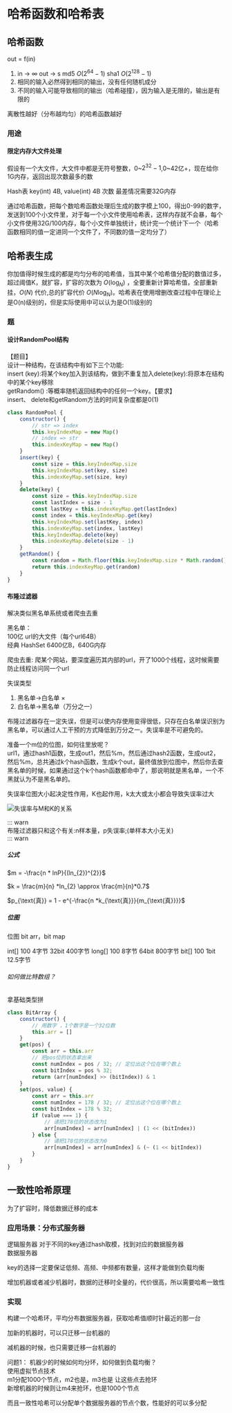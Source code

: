 # 哈希函数和哈希表

## 哈希函数

out = f(in)

1. in -> ∞ out -> s md5 $O(2^{64}-1)$ sha1 $O(2^{128} - 1)$
2. 相同的输入必然得到相同的输出，没有任何随机成分
3. 不同的输入可能导致相同的输出（哈希碰撞），因为输入是无限的，输出是有限的

离散性越好（分布越均匀）的哈希函数越好

### 用途

#### 限定内存大文件处理

假设有一个大文件，大文件中都是无符号整数，$0$~$2^{32} - 1$,0~42亿+，现在给你1G内存，返回出现次数最多的数

Hash表  key(int) 4B, value(int) 4B 次数 最差情况需要32G内存

通过哈希函数，把每个数哈希函数处理后生成的数字模上100，得出0-99的数字，发送到100个小文件里，对于每一个小文件使用哈希表，这样内存就不会暴，每个小文件使用32G/100内存，每个小文件单独统计，统计完一个统计下一个（哈希函数相同的值一定进同一个文件了，不同数的值一定均分了）

## 哈希表生成

你加值得时候生成的都是均匀分布的哈希值，当其中某个哈希值分配的数值过多，超过阈值K，就扩容，扩容的次数为 $O(\log_{N})$ ，全要重新计算哈希值，全部重新挂，$O(N)$ 代价,总的扩容代价 $O(N\log_{N})$。哈希表在使用增删改查过程中在理论上是O(n)级别的，但是实际使用中可以认为是O(1)级别的

### 题

#### 设计RandomPool结构

【题目】  
设计一种结构，在该结构中有如下三个功能:  
insert (key):将某个key加入到该结构，做到不重复加入delete(key):将原本在结构中的某个key移除  
getRandom() :等概率随机返回结构中的任何一个key。【要求】  
insert、 delete和getRandom方法的时间复杂度都是0(1)  

```js
class RandomPool {
    constructor() {
        // str => index
        this.keyIndexMap = new Map()
        // index => str
        this.indexKeyMap = new Map()
    }
    insert(key) {
        const size = this.keyIndexMap.size
        this.keyIndexMap.set(key, size)
        this.indexKeyMap.set(size, key)
    }
    delete(key) {
        const size = this.keyIndexMap.size
        const lastIndex = size - 1
        const lastKey = this.indexKeyMap.get(lastIndex)
        const index = this.keyIndexMap.get(key)
        this.keyIndexMap.set(lastKey, index)
        this.indexKeyMap.set(index, lastKey)
        this.keyIndexMap.delete(key)
        this.indexKeyMap.delete(size - 1)
    }
    getRandom() {
        const random = Math.floor(this.keyIndexMap.size * Math.random())
        return this.indexKeyMap.get(random)
    }
}
```

#### 布隆过滤器

解决类似黑名单系统或者爬虫去重

黑名单：  
100亿 url的大文件（每个url64B）  
经典 HashSet 6400亿B，640G内存  

爬虫去重:
爬某个网站，要深度遍历其内部的url，开了1000个线程，这时候需要防止线程访问同一个url

失误类型  

1. 黑名单->白名单 ×
2. 白名单->黑名单（万分之一）

布隆过滤器存在一定失误，但是可以使内存使用变得很低，只存在白名单误识别为黑名单，可以通过人工干预的方式降低到万分之一。失误率是不可避免的。

准备一个m位的位图，如何往里放呢？  
url1，通过hash1函数，生成out1，然后%m，然后通过hash2函数，生成out2，然后%m，总共通过k个hash函数，生成k个out，最终值放到位图中，然后你去查黑名单的时候，如果通过这个k个hash函数都命中了，那说明就是黑名单，一个不黑就认为不是黑名单的。

失误率位图大小起决定性作用，K也起作用，k太大或太小都会导致失误率过大

![失误率与M和K的关系](https://cdn.jsdelivr.net/gh/lxy951101/chart-bed/assets20230802025537.png)

::: warn  
布隆过滤器只和这个有关:n样本量，p失误率;(单样本大小无关)  
::: warn  

##### 公式

$m = -\frac{n * lnP}{(ln_{2})^{2}}$  

$k = \frac{m}{n} *ln_{2}  \approx \frac{m}{n}*0.7$  

$p_{\text{真}} = 1 - e^{-\frac{n *k_{\text{真}}}{m_{\text{真}}}}$

##### 位图

位图 bit arr，bit map

int[] 100 4字节 32bit 400字节
long[] 100 8字节 64bit 800字节
bit[] 100 1bit 12.5字节

###### 如何做比特数组？

拿基础类型拼

```js
class BitArray {
    constructor() {
        // 用数字 ，1个数字是一个32位数
        this.arr = []
    }
    get(pos) {
        const arr = this.arr
        // 把pos位的状态拿出来
        const numIndex = pos / 32; // 定位出这个位在哪个数上
        const bitIndex = pos % 32;
        return (arr[numIndex] >> (bitIndex)) & 1
    }
    set(pos, value) {
        const arr = this.arr
        const numIndex = 178 / 32; // 定位出这个位在哪个数上
        const bitIndex = 178 % 32;
        if (value === 1) {
            // 请把178位的状态改为1
            arr[numIndex] = arr[numIndex] | (1 << (bitIndex))
        } else {
            // 请把178位的状态改为0
            arr[numIndex] = arr[numIndex] & (~ (1 << bitIndex))
        }
    }
}
```

## 一致性哈希原理

为了扩容时，降低数据迁移的成本

### 应用场景：分布式服务器

逻辑服务器 对于不同的key通过hash取模，找到对应的数据服务器  
数据服务器

key的选择一定要保证低频、高频、中频都有数量，这样才能做到负载均衡

增加机器或者减少机器时，数据的迁移时全量的，代价很高，所以需要哈希一致性

### 实现

构建一个哈希环，平均分布数据服务器，获取哈希值顺时针最近的那一台

加新的机器时，可以只迁移一台机器的

减机器的时候，也只需要迁移一台机器的

问题1： 机器少的时候如何均分环，如何做到负载均衡？  
使用虚拟节点技术  
m1分配1000个节点，m2也是，m3也是  让这些点去抢环  
新增机器的时候则让m4来抢环，也是1000个节点  

而且一致性哈希可以分配单个数据服务器的节点个数，性能好的可以多分配
